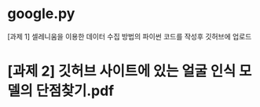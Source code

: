 
# google.py
[과제 1] 셀레니움을 이용한 데이터 수집 방법의 파이썬 코드를 작성후 깃허브에 업로드
# [과제 2] 깃허브 사이트에 있는 얼굴 인식 모델의 단점찾기.pdf
